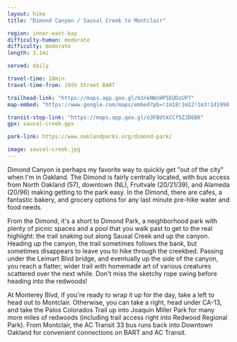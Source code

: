 ```yaml
---
layout: hike
title: "Dimond Canyon / Sausal Creek to Montclair"

region: inner-east-bay
difficulty-human: moderate
difficulty: moderate
length: 3.1mi

served: daily

travel-time: 18min
travel-time-from: 19th Street BART

trailhead-link: "https://maps.app.goo.gl/m1nkNWzHPSEUDzUP7"
map-embed: "https://www.google.com/maps/embed?pb=!1m18!1m12!1m3!1d1998.8628781032205!2d-122.21592565269941!3d37.8063786292708!2m3!1f0!2f0!3f0!3m2!1i1024!2i768!4f13.1!3m3!1m2!1s0x808f87a6426399bd%3A0xa3fc76db505b8125!2sEl%20Centro%20Trailhead%20(Dimond%20Canyon)!5e0!3m2!1sen!2sus!4v1721169723503!5m2!1sen!2sus"

transit-stop-link: "https://maps.app.goo.gl/o3FBUtkCCf5ZJD6B6"
gpx: sausal-creek.gpx

park-link: https://www.oaklandparks.org/dimond-park/

image: sausal-creek.jpg
---
```


Dimond Canyon is perhaps my favorite way to quickly get "out of the city" when I'm in Oakland. The Dimond is fairly centrally located, with bus access from North Oakland (57), downtown (NL), Fruitvale (20/21/39), and Alameda (20/96) making getting to the park easy. In the Dimond, there are cafes, a fantastic bakery, and grocery options for any last minute pre-hike water and food needs.

From the Dimond, it's a short to Dimond Park, a neighborhood park with plenty of picnic spaces and a pool that you walk past to get to the real highlight: the trail snaking out along Sausal Creek and up the canyon. Heading up the canyon, the trail sometimes follows the bank, but sometimes disappears to leave you to hike through the creekbed. Passing under the Leimart Blvd bridge, and eventually up the side of the canyon, you reach a flatter, wider trail with homemade art of various creatures scattered over the next while. Don't miss the sketchy rope swing before heading into the redwoods!

At Monterey Blvd, if you're ready to wrap it up for the day, take a left to head out to Montclair. Otherwise, you can take a right, head under CA-13, and take the Palos Colorados Trail up into Joaquin Miller Park for many more miles of redwoods (including trail access right into Redwood Regional Park). From Montclair, the AC Transit 33 bus runs back into Downtown Oakland for convenient connections on BART and AC Transit.